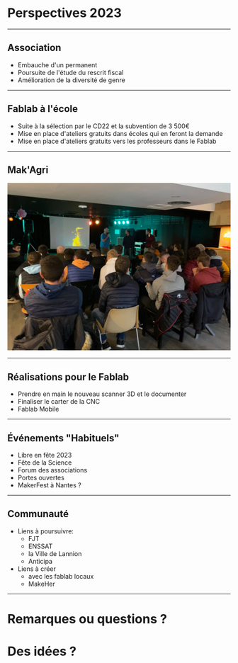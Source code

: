 # Perspectives 2023

____

## Association

- Embauche d'un permanent
- Poursuite de l'étude du rescrit fiscal
- Amélioration de la diversité de genre

____

## Fablab à l'école

- Suite à la sélection par le CD22 et la subvention de 3 500€
- Mise en place d'ateliers gratuits dans écoles qui en feront la demande
- Mise en place d'ateliers gratuits vers les professeurs dans le Fablab

____

## Mak'Agri

![Mak'Agri](img/signal-2023-01-12-151835_002.jpeg)

____

## Réalisations pour le Fablab

- Prendre en main le nouveau scanner 3D et le documenter
- Finaliser le carter de la CNC
- Fablab Mobile

____

## Événements "Habituels"

- Libre en fête 2023
- Fête de la Science
- Forum des associations
- Portes ouvertes
- MakerFest à Nantes ?

____

## Communauté

- Liens à poursuivre:
  - FJT
  - ENSSAT
  - la Ville de Lannion
  - Anticipa
- Liens à créer
  - avec les fablab locaux
  - MakeHer

____

# Remarques ou questions ?

# Des idées ?
